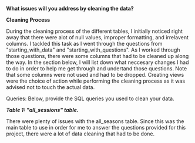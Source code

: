 **What issues will you address by cleaning the data?**

**Cleaning Process**

During the cleaning process of the different tables, I initially noticed right away that there were alot of null values, improper formatting, and irrelavent columns. I tackled this task as I went through the questions from "starting_with_data" and "starting_with_questions". As I worked through those questions, there were some columns that had to be cleaned up along the way. In the section below, I will list down what neccesary changes I had to do in order to help me get through and undertand those questions. Note that some columns were not used and had to be dropped. Creating views were the choice of action while performing the cleaning process as it was advised not to touch the actual data. 

Queries:
Below, provide the SQL queries you used to clean your data.

_**Table 1: "all_sessions" table.**_

There were plenty of issues with the all_seasons table. Since this was the main table to use in order for me to answer the questions provided for this project, there were a lot of data cleaning that had to be done.
